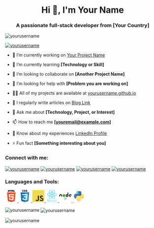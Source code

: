 <h1 align="center">Hi 👋, I'm Your Name</h1>
<h3 align="center">A passionate full-stack developer from [Your Country]</h3>

<p align="left"> <img src="https://komarev.com/ghpvc/?username=yourusername&label=Profile%20views&color=0e75b6&style=flat" alt="yourusername" /> </p>

<p align="left"> <a href="https://github.com/ryo-ma/github-profile-trophy"><img src="https://github-profile-trophy.vercel.app/?username=yourusername" alt="yourusername" /></a> </p>

- 🔭 I’m currently working on [Your Project Name](https://github.com/yourusername/projectname)

- 🌱 I’m currently learning **[Technology or Skill]**

- 👯 I’m looking to collaborate on **[Another Project Name]**

- 🤝 I’m looking for help with **[Problem you are working on]**

- 👨‍💻 All of my projects are available at [yourusername.github.io](https://yourusername.github.io)

- 📝 I regularly write articles on [Blog Link](https://yourblog.com)

- 💬 Ask me about **[Technology, Project, or Interest]**

- 📫 How to reach me **[youremail@example.com]**

- 📄 Know about my experiences [LinkedIn Profile](https://linkedin.com/in/yourprofile)

- ⚡ Fun fact **[Something interesting about you]**

<h3 align="left">Connect with me:</h3>
<p align="left">
<a href="https://twitter.com/yourusername" target="blank"><img align="center" src="https://cdn.jsdelivr.net/npm/simple-icons@3.0.1/icons/twitter.svg" alt="yourusername" height="30" width="40" /></a>
<a href="https://linkedin.com/in/yourusername" target="blank"><img align="center" src="https://cdn.jsdelivr.net/npm/simple-icons@3.0.1/icons/linkedin.svg" alt="yourusername" height="30" width="40" /></a>
<a href="https://instagram.com/yourusername" target="blank"><img align="center" src="https://cdn.jsdelivr.net/npm/simple-icons@3.0.1/icons/instagram.svg" alt="yourusername" height="30" width="40" /></a>
<a href="https://www.youtube.com/c/yourusername" target="blank"><img align="center" src="https://cdn.jsdelivr.net/npm/simple-icons@3.0.1/icons/youtube.svg" alt="yourusername" height="30" width="40" /></a>
</p>

<h3 align="left">Languages and Tools:</h3>
<p align="left"> 
<a href="https://www.w3.org/html/" target="_blank"> <img src="https://raw.githubusercontent.com/devicons/devicon/master/icons/html5/html5-original-wordmark.svg" alt="html5" width="40" height="40"/> </a> 
<a href="https://www.w3schools.com/css/" target="_blank"> <img src="https://raw.githubusercontent.com/devicons/devicon/master/icons/css3/css3-original-wordmark.svg" alt="css3" width="40" height="40"/> </a> 
<a href="https://developer.mozilla.org/en-US/docs/Web/JavaScript" target="_blank"> <img src="https://raw.githubusercontent.com/devicons/devicon/master/icons/javascript/javascript-original.svg" alt="javascript" width="40" height="40"/> </a> 
<a href="https://reactjs.org/" target="_blank"> <img src="https://raw.githubusercontent.com/devicons/devicon/master/icons/react/react-original-wordmark.svg" alt="react" width="40" height="40"/> </a> 
<a href="https://nodejs.org" target="_blank"> <img src="https://raw.githubusercontent.com/devicons/devicon/master/icons/nodejs/nodejs-original-wordmark.svg" alt="nodejs" width="40" height="40"/> </a> 
<a href="https://www.python.org" target="_blank"> <img src="https://raw.githubusercontent.com/devicons/devicon/master/icons/python/python-original.svg" alt="python" width="40" height="40"/> </a> 
</p>

<p><img align="left" src="https://github-readme-stats.vercel.app/api/top-langs?username=yourusername&show_icons=true&locale=en&layout=compact" alt="yourusername" /></p>

<p>&nbsp;<img align="center" src="https://github-readme-stats.vercel.app/api?username=yourusername&show_icons=true&locale=en" alt="yourusername" /></p>

<p><img align="center" src="https://github-readme-streak-stats.herokuapp.com/?user=yourusername&" alt="yourusername" /></p>
